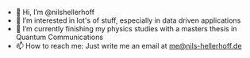 - 👋 Hi, I’m @nilshellerhoff
- 👀 I’m interested in lot's of stuff, especially in data driven applications
- 🌱 I’m currently finishing my physics studies with a masters thesis in Quantum Communications
- 📫 How to reach me: Just write me an email at me@nils-hellerhoff.de

<!---
nilshellerhoff/nilshellerhoff is a ✨ special ✨ repository because its `README.md` (this file) appears on your GitHub profile.
You can click the Preview link to take a look at your changes.
--->
